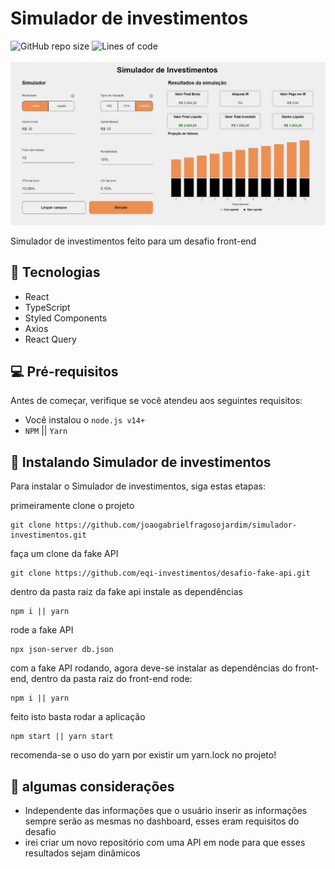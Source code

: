 # Simulador de investimentos

<div display="flex">
<img alt="GitHub repo size" src="https://img.shields.io/github/repo-size/joaogabrielfragosojardim/simulador-investimentos">
<img alt="Lines of code" src="https://img.shields.io/tokei/lines/github/joaogabrielfragosojardim/simulador-investimentos">
<div/>
<br/>
<img src="https://github.com/joaogabrielfragosojardim/simulador-investimentos/blob/master/src/assets/thumbnail.jpeg" alt="thumbnail">

Simulador de investimentos feito para um desafio front-end

## 👾 Tecnologias

* React
* TypeScript
* Styled Components
* Axios
* React Query

## 💻 Pré-requisitos

Antes de começar, verifique se você atendeu aos seguintes requisitos:

* Você instalou o `node.js v14+`
* `NPM` || `Yarn`

## 🚀 Instalando Simulador de investimentos

Para instalar o Simulador de investimentos, siga estas etapas:

primeiramente clone o projeto
```
git clone https://github.com/joaogabrielfragosojardim/simulador-investimentos.git
```
faça um clone da fake API
```
git clone https://github.com/eqi-investimentos/desafio-fake-api.git
```
dentro da pasta raiz da fake api instale as dependências
```
npm i || yarn
```
rode a fake API
```
npx json-server db.json
```
com a fake API rodando, agora deve-se instalar as dependências do front-end, dentro da pasta raiz do front-end rode:
```
npm i || yarn
```
feito isto basta rodar a aplicação
```
npm start || yarn start
```
recomenda-se o uso do yarn por existir um yarn.lock no projeto!
  
 ## 📄 algumas considerações
  * Independente das informações que o usuário inserir as informações sempre serão as mesmas no dashboard, esses eram requisitos do desafio
  * irei criar um novo repositório com uma API em node para que esses resultados sejam dinâmicos
